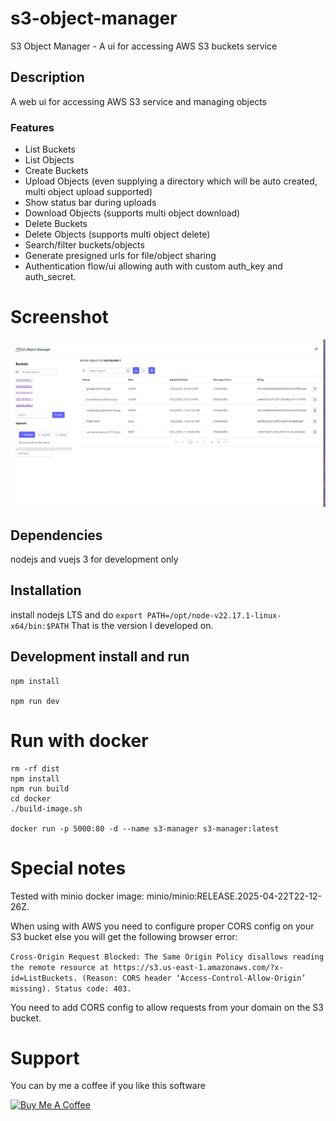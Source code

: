 # s3-object-manager
S3 Object Manager - A ui for accessing AWS S3 buckets service

## Description
A web ui for accessing AWS S3 service and managing objects

### Features
- List Buckets
- List Objects
- Create Buckets
- Upload Objects (even supplying a directory which will be auto created, multi object upload supported)
- Show status bar during uploads
- Download Objects (supports multi object download)
- Delete Buckets
- Delete Objects (supports multi object delete)
- Search/filter buckets/objects
- Generate presigned urls for file/object sharing
- Authentication flow/ui allowing auth with custom auth_key and auth_secret.

# Screenshot
![Here is a screenshoot](screenshot.png)

## Dependencies
nodejs and vuejs 3 for development only

## Installation 
install nodejs LTS and do
`export PATH=/opt/node-v22.17.1-linux-x64/bin:$PATH`
That is the version I developed on.

## Development install and run
```
npm install

npm run dev
```

# Run with docker
```
rm -rf dist
npm install
npm run build
cd docker
./build-image.sh

docker run -p 5000:80 -d --name s3-manager s3-manager:latest
```

# Special notes
Tested with minio docker image: minio/minio:RELEASE.2025-04-22T22-12-26Z.

When using with AWS you need to configure proper CORS config on your S3 bucket else you will get the following browser error:

`Cross-Origin Request Blocked: The Same Origin Policy disallows reading the remote resource at https://s3.us-east-1.amazonaws.com/?x-id=ListBuckets. (Reason: CORS header ‘Access-Control-Allow-Origin’ missing). Status code: 403.`

You need to add CORS config to allow requests from your domain on the S3 bucket.

# Support
You can by me a coffee if you like this software

<a href="https://www.buymeacoffee.com/mtseet" target="_blank"><img src="https://cdn.buymeacoffee.com/buttons/v2/default-yellow.png" alt="Buy Me A Coffee" style="height: 60px !important;width: 217px !important;" ></a>
